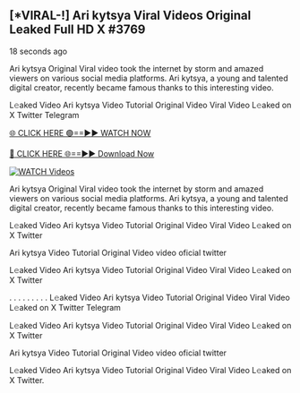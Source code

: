 ## [*VIRAL-!] Ari kytsya Viral Videos Original Leaked Full HD X #3769

18 seconds ago

Ari kytsya Original Viral video took the internet by storm and amazed viewers on various social media platforms. Ari kytsya, a young and talented digital creator, recently became famous thanks to this interesting video.

L𝚎aked Video Ari kytsya Video Tutorial Original Video Viral Video L𝚎aked on X Twitter Telegram

[🌐 CLICK HERE 🟢==►► WATCH NOW](https://russelviper69.blogspot.com/p/leaked-video.html)

[🔴 CLICK HERE 🌐==►► Download Now](https://russelviper69.blogspot.com/p/leaked-video.html)

[![WATCH Videos](https://i.imgur.com/dJHk4Zq.gif)](https://russelviper69.blogspot.com/p/leaked-video.html)

Ari kytsya Original Viral video took the internet by storm and amazed viewers on various social media platforms. Ari kytsya, a young and talented digital creator, recently became famous thanks to this interesting video.

L𝚎aked Video Ari kytsya Video Tutorial Original Video Viral Video L𝚎aked on X Twitter

Ari kytsya Video Tutorial Original Video video oficial twitter

L𝚎aked Video Ari kytsya Video Tutorial Original Video Viral Video L𝚎aked on X Twitter

. . . . . . . . . L𝚎aked Video Ari kytsya Video Tutorial Original Video Viral Video L𝚎aked on X Twitter Telegram

L𝚎aked Video Ari kytsya Video Tutorial Original Video Viral Video L𝚎aked on X Twitter

Ari kytsya Video Tutorial Original Video video oficial twitter

L𝚎aked Video Ari kytsya Video Tutorial Original Video Viral Video L𝚎aked on X Twitter.